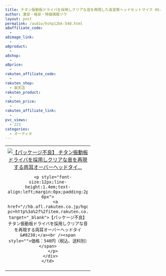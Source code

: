 ```yaml
---
title: チタン振動板ドライバを採用しクリアな音を再現した高音質ヘッドセットマイク HS-HP12BK アウトレット激安特価540円！
author: 激安・格安・特価情報ツウ
layout: post
permalink: /audio/hshp12bk-540.html
a8affiliate_code:
  -
a8image_link:
  -
a8product:
  -
a8shop:
  -
a8price:
  -
rakuten_affiliate_code:
  -
rakuten_shop:
  - 楽天店
rakuten_product:
  -
rakuten_price:
  -
rakuten_affiliate_link:
  -
pvc_views:
  - 223
categories:
  - オーディオ
---
```

<table border="0" cellpadding="0" cellspacing="0">
  <tr>
    <td valign="top">
      <div style="border:1px none;margin:0px;padding:6px 0px;width:260px;text-align:center;float:left">
        <a href="//hb.afl.rakuten.co.jp/hgc/04914ba7.10ed122b.04914ba8.092f1a7b/?pc=http%3a%2f%2fitem.rakuten.co.jp%2fwakeari%2f4953103254947%2f%3fscid%3daf_link_tbl&m=http%3a%2f%2fm.rakuten.co.jp%2fwakeari%2fi%2f10016914%2f" target="_blank"><img src="//hbb.afl.rakuten.co.jp/hgb/?pc=http%3a%2f%2fthumbnail.image.rakuten.co.jp%2f%400_mall%2fwakeari%2fcabinet%2f200_5%2fhs-hp12bk_01.jpg%3f_ex%3d240x240&m=http%3a%2f%2fthumbnail.image.rakuten.co.jp%2f%400_mall%2fwakeari%2fcabinet%2f200_5%2fhs-hp12bk_01.jpg" alt="【パッケージ不良】 チタン振動板ドライバを採用しクリアな音を再現する両耳オーバーヘッドタイ..." border="0" style="margin:0px;padding:0px" /></a>

        <p style="font-size:12px;line-height:1.4em;text-align:left;margin:0px;padding:2px 6px">
          <a href="//hb.afl.rakuten.co.jp/hgc/04914ba7.10ed122b.04914ba8.092f1a7b/?pc=http%3a%2f%2fitem.rakuten.co.jp%2fwakeari%2f4953103254947%2f%3fscid%3daf_link_tbl&m=http%3a%2f%2fm.rakuten.co.jp%2fwakeari%2fi%2f10016914%2f" target="_blank">【パッケージ不良】 チタン振動板ドライバを採用しクリアな音を再現する両耳オーバーヘッドタイ&#8230;</a><br /><span style="">価格：540円（税込、送料別）</span>
        </p>
      </div>
    </td>
  </tr>
</table>